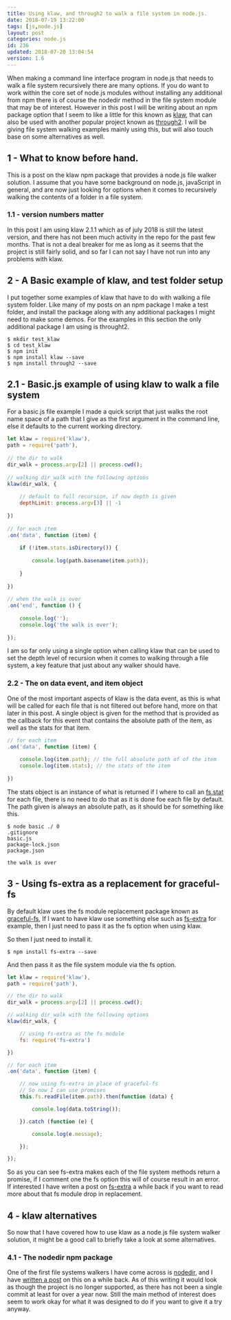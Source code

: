 ```yaml
---
title: Using klaw, and through2 to walk a file system in node.js.
date: 2018-07-19 13:22:00
tags: [js,node.js]
layout: post
categories: node.js
id: 236
updated: 2018-07-20 13:04:54
version: 1.6
---
```


When making a command line interface program in node.js that needs to walk a file system recursively there are many options. If you do want to work within the core set of node.js modules without installing any additional from npm there is of course the nodedir method in the file system module that may be of interest. However in this post I will be writing about an npm package option that I seem to like a little for this known as [klaw](https://www.npmjs.com/package/klaw), that can also be used with another popular project known as [through2](https://www.npmjs.com/package/through2). I will be giving file system walking examples mainly using this, but will also touch base on some alternatives as well.

<!-- more -->

## 1 - What to know before hand.

This is a post on the klaw npm package that provides a node.js file walker solution. I assume that you have some background on node.js, javaScript in general, and are now just looking for options when it comes to recursively walking the contents of a folder in a file system.

### 1.1 - version numbers matter

In this post I am using klaw 2.1.1 which as of july 2018 is still the latest version, and there has not been much activity in the repo for the past few months. That is not a deal breaker for me as long as it seems that the project is still fairly solid, and so far I can not say I have not run into any problems with klaw.

## 2 - A Basic example of klaw, and test folder setup

I put together some examples of klaw that have to do with walking a file system folder. Like many of my posts on an npm package I make a test folder, and install the package along with any additional packages I might need to make some demos. For the examples in this section the only additional package I am using is throught2.

```
$ mkdir test_klaw
$ cd test_klaw
$ npm init
$ npm install klaw --save
$ npm install through2 --save
```

## 2.1 - Basic.js example of using klaw to walk a file system

For a basic.js file example I made a quick script that just walks the root name space of a path that I give as the first argument in the command line, else it defaults to the current working directory.

```js
let klaw = require('klaw'),
path = require('path'),
 
// the dir to walk
dir_walk = process.argv[2] || process.cwd();
 
// walking dir_walk with the following options
klaw(dir_walk, {
 
    // default to full recursion, if now depth is given
    depthLimit: process.argv[3] || -1
 
})
 
// for each item
.on('data', function (item) {
 
    if (!item.stats.isDirectory()) {
 
        console.log(path.basename(item.path));
 
    }
 
})
 
// when the walk is over
.on('end', function () {
 
    console.log('');
    console.log('the walk is over');
 
});
```

I am so far only using a single option when calling klaw that can be used to set the depth level of recursion when it comes to walking through a file system, a key feature that just about any walker should have.

### 2.2 - The on data event, and item object

One of the most important aspects of klaw is the data event, as this is what will be called for each file that is not filtered out before hand, more on that later in this post. A single object is given for the method that is provided as the callback for this event that contains the absolute path of the item, as well as the stats for that item.

```js
// for each item
.on('data', function (item) {
 
    console.log(item.path); // the full absolute path of of the item
    console.log(item.stats); // the stats of the item
 
})
```

The stats object is an instance of what is returned if I where to call an [fs.stat](/2018/02/15/nodejs-filesystem-stat/) for each file, there is no need to do that as it is done foe each file by default. The path given is always an absolute path, as it should be for something like this.

```
$ node basic ./ 0
.gitignore
basic.js
package-lock.json
package.json
 
the walk is over
```

## 3 - Using fs-extra as a replacement for graceful-fs

By default klaw uses the fs module replacement package known as [graceful-fs](https://github.com/isaacs/node-graceful-fs), If I want to have klaw use something else such as [fs-extra](https://www.npmjs.com/package/fs-extra) for example, then I just need to pass it as the fs option when using klaw.

So then I just need to install it.
```
$ npm install fs-extra --save
```

And then pass it as the file system module via the fs option.

```js
let klaw = require('klaw'),
path = require('path'),

// the dir to walk
dir_walk = process.argv[2] || process.cwd();

// walking dir_walk with the following options
klaw(dir_walk, {

    // using fs-extra as the fs module
    fs: require('fs-extra') 

})

// for each item
.on('data', function (item) {

    // now using fs-extra in place of graceful-fs
    // So now I can use promises
    this.fs.readFile(item.path).then(function (data) {

        console.log(data.toString());

    }).catch (function (e) {

        console.log(e.message);

    });

});
```

So as you can see fs-extra makes each of the file system methods return a promise, if I comment one the fs option this will of course result in an error. If interested I have writen a post on [fs-extra](/2018/01/08/nodejs-fs-extra/) a while back if you want to read more about that fs module drop in replacement.

## 4 - klaw alternatives

So now that I have covered how to use klaw as a node.js file system walker solution, it might be a good call to briefly take a look at some alternatives.

### 4.1 - The nodedir npm package

One of the first file systems walkers I have come across is [nodedir](https://www.npmjs.com/package/node-dir), and I have [written a post](/2017/11/05/nodejs-node-dir/) on this on a while back. As of this writing it would look as though the project is no longer supported, as there has not been a single commit at least for over a year now. Still the main method of interest does seem to work okay for what it was designed to do if you want to give it a try anyway.